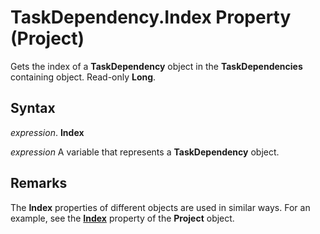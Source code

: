 
# TaskDependency.Index Property (Project)

Gets the index of a  **TaskDependency** object in the **TaskDependencies** containing object. Read-only **Long**.


## Syntax

 _expression_. **Index**

 _expression_ A variable that represents a **TaskDependency** object.


## Remarks

The  **Index** properties of different objects are used in similar ways. For an example, see the **[Index](1213f55b-aca0-76ee-2e8a-2442a2c576e1.md)** property of the **Project** object.

